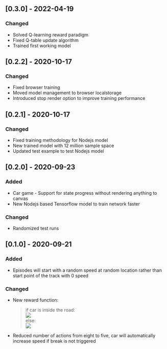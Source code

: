 ## [0.3.0] - 2022-04-19

### Changed
- Solved Q-learning reward paradigm
- Fixed Q-table update algorithm
- Trained first working model

## [0.2.2] - 2020-10-17

### Changed
- Fixed browser training
- Moved model management to browser localstorage
- Introduced stop render option to improve training performance

## [0.2.1] - 2020-10-17

### Changed
- Fixed training methodology for Nodejs model
- New trained model with 12 million sample space
- Updated test example to test Nodejs model

## [0.2.0] - 2020-09-23

### Added
- Car game - Support for state progress without rendering anything to canvas
- New Nodejs based Tensorflow model to train network faster

### Changed
- Randomized test runs

## [0.1.0] - 2020-09-21

### Added
- Episodes will start with a random speed at random location rather than start point of the track with 0 speed

### Changed
- New reward function:
    <br/>
    >    if car is inside the road:
    ><br/>
    >        <img src="https://latex.codecogs.com/svg.latex?reward=100-(90*\left|position_{normalized}\right|)-(100*(1-speed_{normalized}))" />
    ><br/>
    >    else:
    ><br/>
    >        <img src="https://latex.codecogs.com/svg.latex?reward=-10+(-40*(\left|position_{normalized}\right|-1))-(100*(1-speed_{normalized}))" />

- Reduced number of actions from eight to five, car will automatically increase speed if break is not triggered
